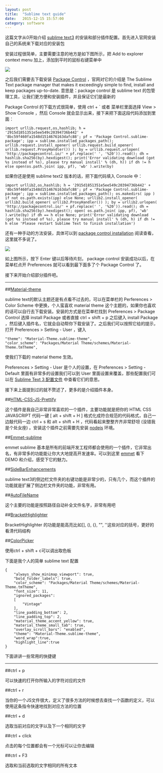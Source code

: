 ```yaml
---
layout: post
title:  "Sublime text guide"
date:   2015-12-15 15:57:00
category: software
---
```


这篇文字从0开始介绍 [sublime text3](http://www.sublimetext.com/) 的安装和部分插件配置。首先进入官网安装自己的系统来下载对应的安装包

安装过程很简单，主要需要注意的地方是如下图所示，把 Add to explorer context menu 加上，添加到平时的鼠标右键菜单中

<img src="{{site.baseurl}}/source/2015.09.22/1.png">

之后我们需要去下载安装 [Package Control](https://packagecontrol.io/) ，官网对它的介绍是 The Sublime Text package manager that makes it exceedingly simple to find, install and keep packages up-to-date. 意思是：package control 是 sublime text 的包管理工具，让我们更方便和安装插件，并且保证它们是最新的

Package Control 的下载方式很简单，使用 ctrl + ` 或者 菜单栏里面选择 View > Show Console ，然后 Console 就会显示出来，接下来把下面这段代码添加到里面：

	import urllib.request,os,hashlib; h = '2915d1851351e5ee549c20394736b442' + '8bc59f460fa1548d1514676163dafc88'; pf = 'Package Control.sublime-package'; ipp = sublime.installed_packages_path(); urllib.request.install_opener( urllib.request.build_opener( urllib.request.ProxyHandler()) ); by = urllib.request.urlopen( 'http://packagecontrol.io/' + pf.replace(' ', '%20')).read(); dh = hashlib.sha256(by).hexdigest(); print('Error validating download (got %s instead of %s), please try manual install' % (dh, h)) if dh != h else open(os.path.join( ipp, pf), 'wb' ).write(by)

如果你还是使用 sublime text2 版本的话，把下面代码填入 Console 中：

	import urllib2,os,hashlib; h = '2915d1851351e5ee549c20394736b442' + '8bc59f460fa1548d1514676163dafc88'; pf = 'Package Control.sublime-package'; ipp = sublime.installed_packages_path(); os.makedirs( ipp ) if not os.path.exists(ipp) else None; urllib2.install_opener( urllib2.build_opener( urllib2.ProxyHandler()) ); by = urllib2.urlopen( 'http://packagecontrol.io/' + pf.replace(' ', '%20')).read(); dh = hashlib.sha256(by).hexdigest(); open( os.path.join( ipp, pf), 'wb' ).write(by) if dh == h else None; print('Error validating download (got %s instead of %s), please try manual install' % (dh, h) if dh != h else 'Please restart Sublime Text to finish installation')

还有一种手动的方法安装，具体可以到 [package control installation](https://packagecontrol.io/installation#st3) 阅读查看，这里就不多说了。

<img src="{{site.baseurl}}/source/2015.09.22/2.png">

如上图所示，按下 Enter 键以后等待片刻， package control 安装成功以后，在菜单栏点开 Preferences 就可以看到最下面多了个 Package Control 了。

接下来开始介绍部分插件吧。

----

##[Material-theme](https://github.com/equinusocio/material-theme)

sublime text的默认主题还是有点看不过去的，可以在菜单栏的 Perferences > Color Scheme 中更换，个人蛮喜欢 material theme 这个主题的，如果你也喜欢的话可以自行去下载安装。安装的方式是在菜单栏找到 Preferences > Package Control 选择 install Package 或者直接 ctrl + shift + p 之后键入 install Package ，然后键入插件名，它就会自动帮你下载安装了。之后我们可以按照它给的提示，打开 Preferences > Setting - User ，键入 

	"theme": "Material-Theme.sublime-theme",
	"color_scheme": "Packages/Material Theme/schemes/Material-Theme.tmTheme",

使我们下载的 material theme 生效。

Preferences > Setting - User 是个人的设置，在 Preferences > Setting - Default 里面有非常多的设置我们可以到 User 里面设置来覆盖，那些配置我们可以在 [Sublime Text 3 配置文件](http://www.linuxidc.com/Linux/2014-03/98103.htm) 中查看它们的意思。

接下来上面提到过的就不赘述了，更多的是介绍插件本身。

##[HTML-CSS-JS-Prettify](https://packagecontrol.io/packages/HTML-CSS-JS%20Prettify)

这个插件是我自己非常非常喜欢的一个插件，主要功能就是把你的 HTML CSS JAVASCRIPT 代码一键 [ alt + shift + H ] 格式化成符合规范的代码格式，自己一边敲代码一边 ctrl + s 和  alt + shift + H ，代码看起来整整齐齐非常舒坦 (没错我是个处女座) 。安装这个插件之前需要先安装 [nodejs](https://nodejs.org/en/) 环境。

##[Emmet-sublime](https://github.com/sergeche/emmet-sublime)

emmet sublime 基本是所有的前端开发工程师都会使用的一个插件，它非常出名，有非常多的功能能让你大大地提高开发速率。可以到这里 [emmet](http://www.emmet.io/) 看下 DEMO 和介绍，感受下它的魅力。

##[SideBarEnhancements](https://github.com/titoBouzout/SideBarEnhancements)

sublime text3的侧边栏文件夹的右键功能是非常少的，只有几个，而这个插件的功能就是扩展了侧边栏文件夹的功能，非常有用。

##[AutoFileName](https://github.com/BoundInCode/AutoFileName)

这个主要的功能是按照路径自动补全文件名字，非常有用吧

##[BracketHighlighter](https://github.com/facelessuser/BracketHighlighter)

BracketHighlighter 的功能是能高亮比如[], (), {}, "", ''这些对应的括号，更好的看清代码结构

##[ColorPicker](https://github.com/weslly/ColorPicker)

使用ctrl + shift + c可以调出取色板

下面是我个人的简单 sublime text 配置

	{
		"always_show_minimap_viewport": true,
		"bold_folder_labels": true,
		"color_scheme": "Packages/Material Theme/schemes/Material-Theme.tmTheme",
		"font_size": 11,
		"ignored_packages":
		[
			"Vintage"
		],
		"line_padding_bottom": 2,
		"line_padding_top": 2,
		"material_theme_accent_yellow": true,
		"material_theme_small_tab": true,
		"overlay_scroll_bars": "enabled",
		"theme": "Material-Theme.sublime-theme",
		"word_wrap":true,
		"highlight_line":true
	}

下面讲讲一些常用的快捷键

----

##ctrl + p

可以快速的打开你所输入的字符对应的文件

##ctrl + r

当你的一个JS文件很大，定义了很多方法的时候想去查找一个函数的定义，可以使用这条指令快速地找到对应方法的位置

##ctrl + d

选取当前对应的文字以及下一个相同的文字

##ctrl + click

点击的每个位置都会有一个光标可以让你去编辑

##ctrl + F3

选取和当前选取的文字相同的所有文本